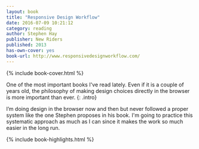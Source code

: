 ```yaml
---
layout: book
title: "Responsive Design Workflow"
date: 2016-07-09 10:21:12
category: reading
author: Stephen Hay
publisher: New Riders
published: 2013
has-own-cover: yes
book-url: http://www.responsivedesignworkflow.com/
---
```

{% include book-cover.html %}

One of the most important books I've read lately. Even if it is a couple of years old, the philosophy of making design choices directly in the browser is more important than ever.
{: .intro}

I’m doing design in the browser now and then but never followed a proper system like the one Stephen proposes in his book. I'm going to practice this systematic approach as much as I can since it makes the work so much easier in the long run.

{% include book-highlights.html %}

